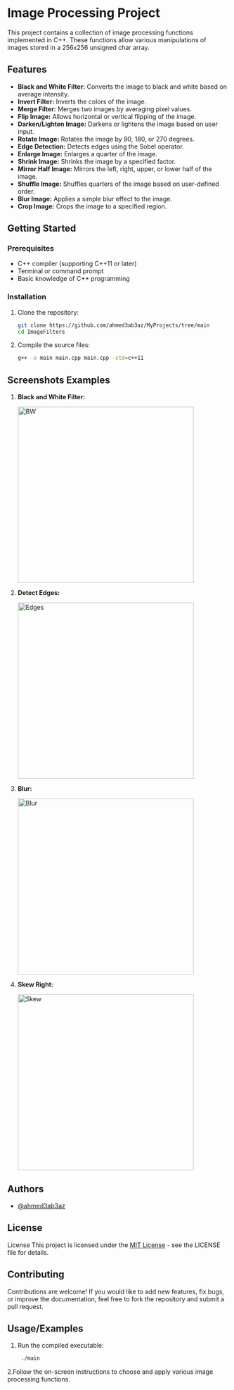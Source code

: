 # Image Processing Project

This project contains a collection of image processing functions implemented in C++. These functions allow various manipulations of images stored in a 256x256 unsigned char array.

## Features

- **Black and White Filter:** Converts the image to black and white based on average intensity.
- **Invert Filter:** Inverts the colors of the image.
- **Merge Filter:** Merges two images by averaging pixel values.
- **Flip Image:** Allows horizontal or vertical flipping of the image.
- **Darken/Lighten Image:** Darkens or lightens the image based on user input.
- **Rotate Image:** Rotates the image by 90, 180, or 270 degrees.
- **Edge Detection:** Detects edges using the Sobel operator.
- **Enlarge Image:** Enlarges a quarter of the image.
- **Shrink Image:** Shrinks the image by a specified factor.
- **Mirror Half Image:** Mirrors the left, right, upper, or lower half of the image.
- **Shuffle Image:** Shuffles quarters of the image based on user-defined order.
- **Blur Image:** Applies a simple blur effect to the image.
- **Crop Image:** Crops the image to a specified region.

## Getting Started

### Prerequisites

- C++ compiler (supporting C++11 or later)
- Terminal or command prompt
- Basic knowledge of C++ programming

### Installation

1. Clone the repository:

   ```bash
   git clone https://github.com/ahmed3ab3az/MyProjects/tree/main
   cd ImageFilters
   
2. Compile the source files:
   ```bash
   g++ -o main main.cpp main.cpp -std=c++11
## Screenshots Examples

1. **Black and White Filter:**

   <img src="/ImageFilters/Gray%20Bmp/Screenshots/BW.jpg" alt="BW" width="400">

2. **Detect Edges:**

   <img src="/ImageFilters/Gray%20Bmp/Screenshots/DetectEdge.jpg" alt="Edges" width="400">

3. **Blur:**

   <img src="/ImageFilters/Gray%20Bmp/Screenshots/Blur.jpg" alt="Blur" width="400">

4. **Skew Right:**

   <img src="/ImageFilters/Gray%20Bmp/Screenshots/SkewRight.jpg" alt="Skew" width="400">

## Authors

- [@ahmed3ab3az](https://www.github.com/ahmed3ab3az)


## License

License
This project is licensed under the [MIT License](https://choosealicense.com/licenses/mit/) - see the LICENSE file for details.


## Contributing

Contributions are welcome! If you would like to add new features, fix bugs, or improve the documentation, feel free to fork the repository and submit a pull request.


## Usage/Examples

1. Run the compiled executable:

   ```bash
    ./main

2.Follow the on-screen instructions to choose and apply various image processing functions. 

